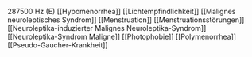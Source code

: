 287500 Hz (E)
[[Hypomenorrhea]]
[[Lichtempfindlichkeit]]
[[Malignes neuroleptisches Syndrom]]
[[Menstruation]]
[[Menstruationsstörungen]]
[[Neuroleptika-induzierter Malignes Neuroleptika-Syndrom]]
[[Neuroleptika-Syndrom Maligne]]
[[Photophobie]]
[[Polymenorrhea]]
[[Pseudo-Gaucher-Krankheit]]